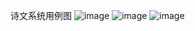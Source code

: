 诗文系统用例图
![image](https://github.com/yue-1998/Web_Work/blob/master/%E6%95%B0%E6%8D%AE%E5%BA%93/Image/a-1.png)
![image](https://github.com/yue-1998/Web_Work/blob/master/%E6%95%B0%E6%8D%AE%E5%BA%93/Image/a-2.png)
![image](https://github.com/yue-1998/Web_Work/blob/master/%E6%95%B0%E6%8D%AE%E5%BA%93/Image/b.png)
